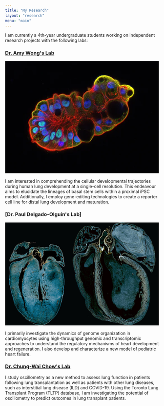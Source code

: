 ```yaml
---
title: "My Research"
layout: "research"
menu: "main"
---
```


I am currently a 4th-year undergraduate students working on independent 
research projects with the following labs:

### [Dr. Amy Wong's Lab](https://lab.research.sickkids.ca/wong/)

![](https://raw.githubusercontent.com/j-y26/j-yang/main/content/images/CF-derived-human-airway-organoid.jpg)

I am interested in comprehending the cellular developmental trajectories during 
human lung development at a single-cell resolution. This endeavour aims to 
elucidate the lineages of basal stem cells within a proximal iPSC model. 
Additionally, I employ gene-editing technologies to create a reporter cell 
line for distal lung development and maturation.

### [Dr. Paul Delgado-Olguin's Lab]

![](https://raw.githubusercontent.com/j-y26/j-yang/main/content/images/heartfailure_1200x800.png)

I primarily investigate the dynamics of genome organization in cardiomyocytes 
using high-throughput genomic and transcriptomic approaches to understand the 
regulatory mechanisms of heart development and regeneration. I also develop
and characterize a new model of pediatric heart failure.

### [Dr. Chung-Wai Chow's Lab](https://chowlab.wordpress.com/)



I study oscillometry as a new method to assess lung function in patients
following lung transplantation as well as patients with other lung diseases,
such as interstitial lung disease (ILD) and COVID-19. Using the Toronto
Lung Transplant Program (TLTP) database, I am investigating the potential
of oscillometry to predict outcomes in lung transplant patients.